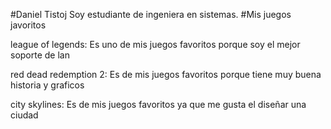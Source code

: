 #Daniel Tistoj
Soy estudiante de ingeniera en sistemas.
#Mis juegos javoritos 

league of legends: Es uno de mis juegos favoritos porque soy el mejor soporte de lan

red dead redemption 2: Es de mis juegos favoritos porque tiene muy buena historia y graficos 

city skylines: Es de mis juegos favoritos ya que me gusta el diseñar una ciudad 


